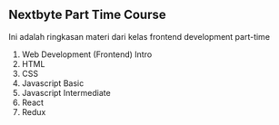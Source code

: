 ## Nextbyte Part Time Course

Ini adalah ringkasan materi dari kelas frontend development part-time

1. Web Development (Frontend) Intro
2. HTML
3. CSS
3. Javascript Basic
4. Javascript Intermediate
6. React
7. Redux
